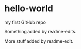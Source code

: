 # hello-world
my first GitHub repo

Something added by readme-edits.

More stuff added by readme-edit.

